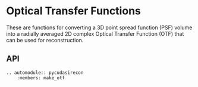 # Optical Transfer Functions

These are functions for converting a 3D point spread function (PSF) volume into
a radially averaged 2D complex Optical Transfer Function (OTF) that can be used
for reconstruction.

## API

```{eval-rst}
.. automodule:: pycudasirecon
    :members: make_otf
```
